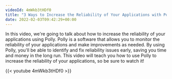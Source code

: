 ```yaml
---
videoId: 4mWkb3tHDf0
title: "3 Ways to Increase the Reliability of Your Applications with Polly"
date: 2022-02-03T09:42:29+00:00
---
```


In this video, we're going to talk about how to increase the reliability of your applications using Polly. Polly is a software that allows you to monitor the reliability of your applications and make improvements as needed. By using Polly, you'll be able to identify and fix reliability issues early, saving you time and money in the long run. This video will teach you how to use Polly to increase the reliability of your applications, so be sure to watch it!

<!--more-->

{{< youtube 4mWkb3tHDf0 >}}
